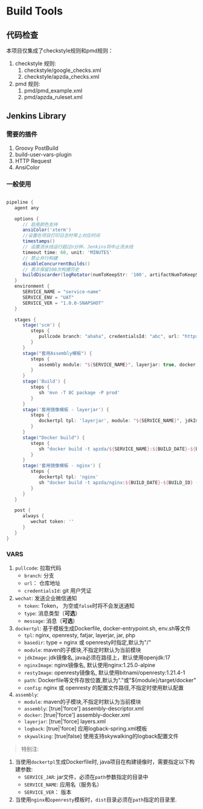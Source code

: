 # Build Tools

## 代码检查

本项目仅集成了checkstyle规则和pmd规则：

1. checkstyle 规则:
    1. checkstyle/google_checks.xml
    2. checkstyle/apzda_checks.xml
2. pmd 规则:
    1. pmd/pmd_example.xml
    2. pmd/apzda_ruleset.xml

## Jenkins Library

### 需要的插件

1. Groovy PostBuild
2. build-user-vars-plugin
3. HTTP Request
4. AnsiColor

### 一般使用

```groovy

pipeline {
   agent any

   options {
      // 启用颜色支持
      ansiColor('xterm')
      //设置在项目打印日志时带上对应时间
      timestamps()
      // 设置流水线运行超过n分钟，Jenkins将中止流水线
      timeout time: 60, unit: 'MINUTES'
      // 禁止并行构建
      disableConcurrentBuilds()
      // 表示保留100次构建历史
      buildDiscarder(logRotator(numToKeepStr: '100', artifactNumToKeepStr: '0'))
   }
   environment {
      SERVICE_NAME = "service-name"
      SERVICE_ENV = "UAT"
      SERVICE_VER = "1.0.0-SNAPSHOT"
   }

   stages {
      stage('scm') {
         steps {
            pullcode branch: "ahaha", credentialsId: "abc", url: "https://asdfadsf.com/project.git"
         }
      }
      stage("套用Assembly模板") {
         steps {
            assembly module: "${SERVICE_NAME}", layerjar: true, docker: true, assembly: true
         }
      }
      stage('Build') {
         steps {
            sh 'mvn -T 8C package -P prod'
         }
      }
      stage('套用镜像模板 - layerjar') {
         steps {
            dockertpl tpl: 'layerjar', module: "${SERVICE_NAME}", jdkImage: 'openjdk:17'
         }
      }
      stage("Docker build") {
         steps {
            sh "docker build -t apzda/${SERVICE_NAME}:${BUILD_DATE}-${BUILD_ID} --build_arg SERVICE_NAME=$SERVICE_NAME --build-arg SERVICE_VER=$SERVICE_VER --build-arg SERVICE_JAR=$SERVICE_NAME-$SERVICE_VER.jar --compress ./$SERVICE_NAME/target/docker"
         }
      }
      stage('套用镜像模板 - nginx') {
         steps {
            dockertpl tpl: 'nginx'
            sh "docker build -t apzda/nginx:${BUILD_DATE}-${BUILD_ID} --compress --no-cache ."
         }
      }
   }

   post {
      always {
         wechat token: ''
      }
   }
}
```

### VARS

1. `pullcode`: 拉取代码
    - `branch`: 分支
    - `url`： 仓库地址
    - `credentialsId`: git 用户凭证
2. `wechat`: 发送企业微信通知
    - `token`: Token， 为空或`false`时将不会发送通知
    - `type`: 消息类型（**可选**）
    - `message`: 消息（**可选**）
3. `dockertpl`: 基于模板生成Dockerfile, docker-entrypoint.sh, env.sh等文件
    - `tpl`: nginx, openresty, fatjar, layerjar, jar, php
    - `basedir`: type = nginx 或 openresty时指定,默认为"/"
    - `module`: maven的子模块,不指定时默认为当前模块
    - `jdkImage`: jdk镜像名, java必须在路径上，默认使用openjdk:17
    - `nginxImage`: nginx镜像名, 默认使用nginx:1.25.0-alpine
    - `restyImage`: openresty镜像名, 默认使用bitnami/openresty:1.21.4-1
    - `path`: Dockerfile等文件存放位置,默认为"."或"${module}/target/docker"
    - `config`: nginx 或 openresty 的配置文件路径,不指定时使用默认配置
4. `assembly`:
    - `module`: maven的子模块,不指定时默认为当前模块
    - `assembly`: [true|'force'] assembly-descriptor.xml
    - `docker`: [true|'force'] assembly-docker.xml
    - `layerjar`: [true|'force] layers.xml
    - `logback`: [true|'force] 应用logback-spring.xml模板
    - `skywalking`: [true|false] 使用支持skywalking的logback配置文件

> 特别注:

1. 当使用`dockertpl`生成Dockerfile时, java项目在构建镜像时，需要指定以下构建参数:
    * `SERVICE_JAR`: jar文件，必须在`path`参数指定的目录中
    * `SERVICE_NAME`: 应用名（服务名）
    * `SERVICE_VER`： 版本
2. 当使用`nginx`和`openresty`模板时，`dist`目录必须在`path`指定的目录里.
